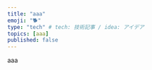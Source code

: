 ```yaml
---
title: "aaa"
emoji: "🐕"
type: "tech" # tech: 技術記事 / idea: アイデア
topics: [aaa]
published: false
---
```

aaa

